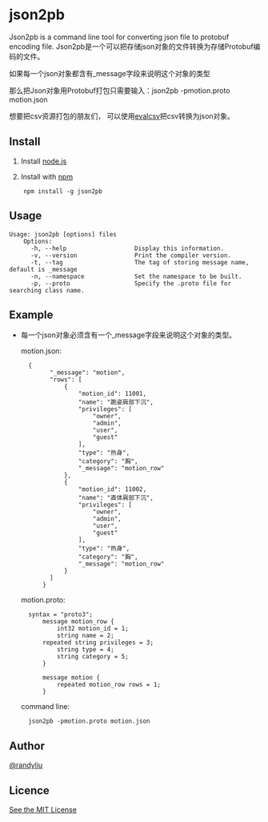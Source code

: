 # json2pb

Json2pb is a command line tool for converting json file to protobuf encoding file.
Json2pb是一个可以把存储json对象的文件转换为存储Protobuf编码的文件。


如果每一个json对象都含有_message字段来说明这个对象的类型

那么把Json对象用Protobuf打包只需要输入：json2pb -pmotion.proto motion.json

想要把csv资源打包的朋友们， 可以使用[evalcsv](https://github.com/randyliu/evalcsv.git)把csv转换为json对象。


Install
-------

1. Install [node.js](https://nodejs.org)

2. Install with [npm](https://npmjs.org/package/json2pb)
```
    npm install -g json2pb
```


Usage
-----

	Usage: json2pb [options] files
    	Options:
	      -h, --help                   Display this information.
	      -v, --version                Print the compiler version.
	      -t, --tag                    The tag of storing message name, default is _message
	      -n, --namespace              Set the namespace to be built.
	      -p, --proto                  Specify the .proto file for searching class name.

Example
-------

- 每一个json对象必须含有一个_message字段来说明这个对象的类型。

    motion.json:
    
		{
		      "_message": "motion",
		      "rows": [
		          {
		              "motion_id": 11001,
		              "name": "跪姿肩部下沉",
		              "privileges": [
		                  "owner",
		                  "admin",
		                  "user",
		                  "guest"
		              ],
		              "type": "热身",
		              "category": "胸",
		              "_message": "motion_row"
		          },
		          {
		              "motion_id": 11002,
		              "name": "直体肩部下沉",
		              "privileges": [
		                  "owner",
		                  "admin",
		                  "user",
		                  "guest"
		              ],
		              "type": "热身",
		              "category": "胸",
		              "_message": "motion_row"
		          }
		      ]
		    }

	motion.proto:
	
		syntax = "proto3";
    		message motion_row {
	        	int32 motion_id = 1;
	         	string name = 2;
	  		repeated string privileges = 3;
	        	string type = 4;
	         	string category = 5;
    		}
    
    		message motion {
    			repeated motion_row rows = 1;
    		}

  command line:
  
		json2pb -pmotion.proto motion.json
    
    
Author
------

[@randyliu](http://github.com/randyliu)

Licence
-------
[See the MIT License](https://opensource.org/licenses/MIT)
